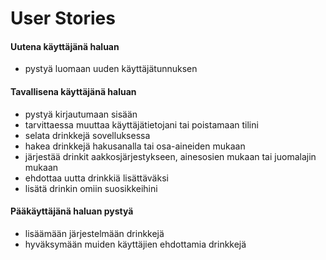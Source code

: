 # User Stories

#### Uutena käyttäjänä haluan

* pystyä luomaan uuden käyttäjätunnuksen

#### Tavallisena käyttäjänä haluan

* pystyä kirjautumaan sisään
* tarvittaessa muuttaa käyttäjätietojani tai poistamaan tilini
* selata drinkkejä sovelluksessa
* hakea drinkkejä hakusanalla tai osa-aineiden mukaan
* järjestää drinkit aakkosjärjestykseen, ainesosien mukaan tai juomalajin mukaan
* ehdottaa uutta drinkkiä lisättäväksi
* lisätä drinkin omiin suosikkeihini

#### Pääkäyttäjänä haluan pystyä

* lisäämään järjestelmään drinkkejä
* hyväksymään muiden käyttäjien ehdottamia drinkkejä
